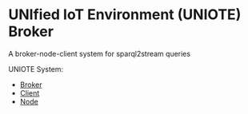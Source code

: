 # UNIfied IoT Environment (UNIOTE) Broker

A broker-node-client system for sparql2stream queries

UNIOTE System:
* [Broker](https://github.com/eugenesiow/uniote-broker)
* [Client](https://github.com/eugenesiow/uniote-client)
* [Node](https://github.com/eugenesiow/uniote-node)
